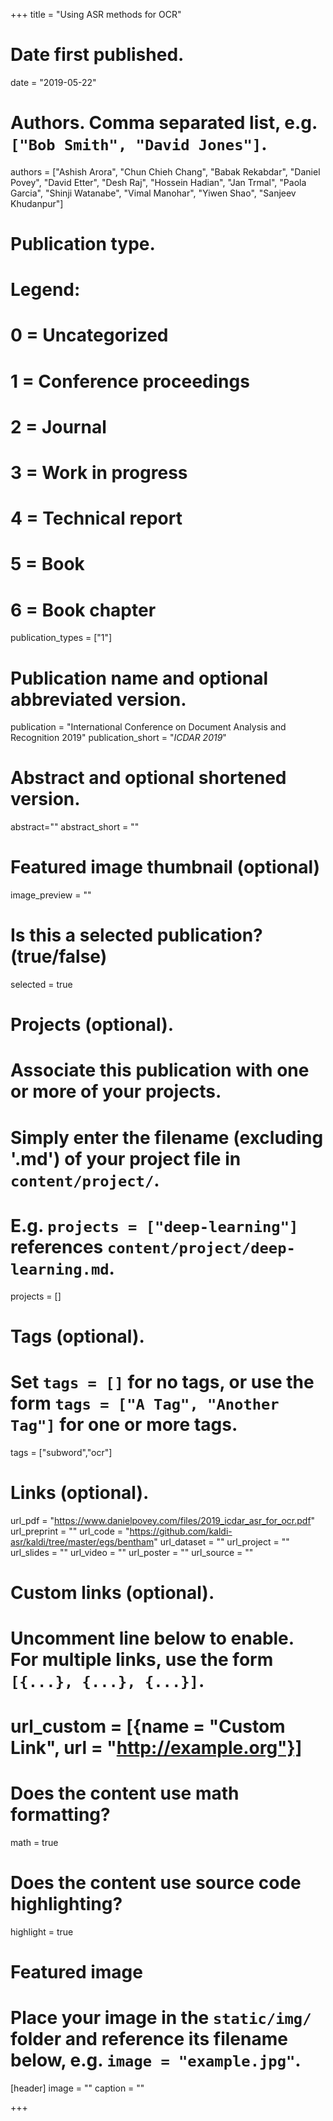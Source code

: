 +++
title = "Using ASR methods for OCR"

# Date first published.
date = "2019-05-22"

# Authors. Comma separated list, e.g. `["Bob Smith", "David Jones"]`.
authors = ["Ashish Arora", "Chun Chieh Chang", "Babak Rekabdar", "Daniel Povey", "David Etter", "Desh Raj", "Hossein Hadian", "Jan Trmal", "Paola Garcia", "Shinji Watanabe", "Vimal Manohar", "Yiwen Shao", "Sanjeev Khudanpur"]

# Publication type.
# Legend:
# 0 = Uncategorized
# 1 = Conference proceedings
# 2 = Journal
# 3 = Work in progress
# 4 = Technical report
# 5 = Book
# 6 = Book chapter
publication_types = ["1"]

# Publication name and optional abbreviated version.
publication = "International Conference on Document Analysis and Recognition 2019"
publication_short = "*ICDAR 2019*"

# Abstract and optional shortened version.
abstract=""
abstract_short = ""

# Featured image thumbnail (optional)
image_preview = ""

# Is this a selected publication? (true/false)
selected = true

# Projects (optional).
#   Associate this publication with one or more of your projects.
#   Simply enter the filename (excluding '.md') of your project file in `content/project/`.
#   E.g. `projects = ["deep-learning"]` references `content/project/deep-learning.md`.
projects = []

# Tags (optional).
#   Set `tags = []` for no tags, or use the form `tags = ["A Tag", "Another Tag"]` for one or more tags.
tags = ["subword","ocr"]

# Links (optional).
url_pdf = "https://www.danielpovey.com/files/2019_icdar_asr_for_ocr.pdf"
url_preprint = ""
url_code = "https://github.com/kaldi-asr/kaldi/tree/master/egs/bentham"
url_dataset = ""
url_project = ""
url_slides = ""
url_video = ""
url_poster = ""
url_source = ""

# Custom links (optional).
#   Uncomment line below to enable. For multiple links, use the form `[{...}, {...}, {...}]`.
# url_custom = [{name = "Custom Link", url = "http://example.org"}]

# Does the content use math formatting?
math = true

# Does the content use source code highlighting?
highlight = true

# Featured image
# Place your image in the `static/img/` folder and reference its filename below, e.g. `image = "example.jpg"`.
[header]
image = ""
caption = ""

+++
